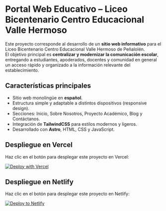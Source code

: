 # Portal Web Educativo – Liceo Bicentenario Centro Educacional Valle Hermoso  

Este proyecto corresponde al desarrollo de un **sitio web informativo** para el Liceo Bicentenario Centro Educacional Valle Hermoso de Peñalolén.  
El objetivo principal es **centralizar y modernizar la comunicación escolar**, entregando a estudiantes, apoderados, docentes y comunidad en general un acceso rápido y organizado a la información relevante del establecimiento.  

## Características principales
- Sitio web monolingüe en **español**.  
- Estructura simple y adaptable a distintos dispositivos (responsive design).  
- Secciones: Inicio, Sobre Nosotros, Proyecto Académico, Blog y Contáctanos.  
- Integración de **TailwindCSS** para estilos modernos y ligeros.  
- Desarrollado con **Astro**, HTML, CSS y JavaScript.  

## Despliegue en Vercel
Haz clic en el botón para desplegar este proyecto en Vercel:  

[![Deploy with Vercel](https://vercel.com/button)](https://vercel.com/new/clone?repository-url=https%3A%2F%2Fgithub.com%2FPamebicho%2FWEB_LBCEVH)

## Despliegue en Netlify
Haz clic en el botón para desplegar este proyecto en Netlify:  

[![Deploy to Netlify](https://www.netlify.com/img/deploy/button.svg)](https://app.netlify.com/start/deploy?repository=https://github.com/Pamebicho/WEB_LBCEVH)
